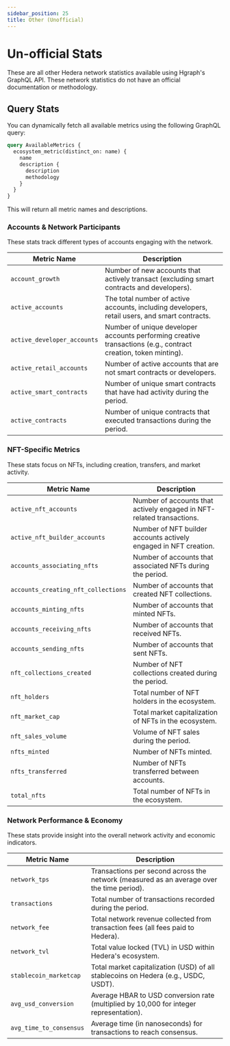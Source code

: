```yaml
---
sidebar_position: 25
title: Other (Unofficial)
---
```


# Un-official Stats

These are all other Hedera network statistics available using Hgraph's GraphQL API. These network statistics do not have an official documentation or methodology.

## Query Stats

You can dynamically fetch all available metrics using the following GraphQL query:

```graphql
query AvailableMetrics {
  ecosystem_metric(distinct_on: name) {
    name
    description {
      description
      methodology
    }
  }
}
```

This will return all metric names and descriptions.

### Accounts & Network Participants
These stats track different types of accounts engaging with the network.

| Metric Name                     | Description |
|----------------------------------|-------------|
| `account_growth`                 | Number of new accounts that actively transact (excluding smart contracts and developers). |
| `active_accounts`                | The total number of active accounts, including developers, retail users, and smart contracts. |
| `active_developer_accounts`      | Number of unique developer accounts performing creative transactions (e.g., contract creation, token minting). |
| `active_retail_accounts`         | Number of active accounts that are not smart contracts or developers. |
| `active_smart_contracts`         | Number of unique smart contracts that have had activity during the period. |
| `active_contracts`               | Number of unique contracts that executed transactions during the period. |

### NFT-Specific Metrics
These stats focus on NFTs, including creation, transfers, and market activity.

| Metric Name                      | Description |
|----------------------------------|-------------|
| `active_nft_accounts`            | Number of accounts that actively engaged in NFT-related transactions. |
| `active_nft_builder_accounts`    | Number of NFT builder accounts actively engaged in NFT creation. |
| `accounts_associating_nfts`      | Number of accounts that associated NFTs during the period. |
| `accounts_creating_nft_collections` | Number of accounts that created NFT collections. |
| `accounts_minting_nfts`          | Number of accounts that minted NFTs. |
| `accounts_receiving_nfts`        | Number of accounts that received NFTs. |
| `accounts_sending_nfts`          | Number of accounts that sent NFTs. |
| `nft_collections_created`        | Number of NFT collections created during the period. |
| `nft_holders`                    | Total number of NFT holders in the ecosystem. |
| `nft_market_cap`                 | Total market capitalization of NFTs in the ecosystem. |
| `nft_sales_volume`               | Volume of NFT sales during the period. |
| `nfts_minted`                    | Number of NFTs minted. |
| `nfts_transferred`               | Number of NFTs transferred between accounts. |
| `total_nfts`                     | Total number of NFTs in the ecosystem. |

### Network Performance & Economy
These stats provide insight into the overall network activity and economic indicators.

| Metric Name                      | Description |
|----------------------------------|-------------|
| `network_tps`                    | Transactions per second across the network (measured as an average over the time period). |
| `transactions`                    | Total number of transactions recorded during the period. |
| `network_fee`                     | Total network revenue collected from transaction fees (all fees paid to Hedera). |
| `network_tvl`              | Total value locked (TVL) in USD within Hedera's ecosystem. |
| `stablecoin_marketcap`            | Total market capitalization (USD) of all stablecoins on Hedera (e.g., USDC, USDT). |
| `avg_usd_conversion`              | Average HBAR to USD conversion rate (multiplied by 10,000 for integer representation). |
| `avg_time_to_consensus`       | Average time (in nanoseconds) for transactions to reach consensus. |